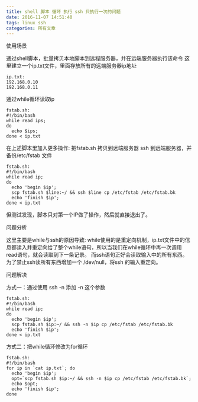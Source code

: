 ```yaml
---
title: shell 脚本 循环 执行 ssh 只执行一次的问题
date: 2016-11-07 14:51:40
tags: linux ssh
categories: 所有文章
---
```


使用场景

  通过shell脚本，批量拷贝本地脚本到远程服务器，并在远端服务器执行该命令
  这里建立一个ip.txt文件，里面存放所有的远端服务器ip地址
<!--more-->
    ip.txt:
    192.168.0.10
    192.168.0.11

  通过while循环读取ip

    fstab.sh:
    #!/bin/bash
    while read ips;
    do
      echo $ips;
    done < ip.txt

  在上述脚本里加入更多操作:
  把fstab.sh 拷贝到远端服务器
  ssh 到远端服务器，并备份/etc/fstab 文件

    fstab.sh: 
    #!/bin/bash
    while read ip;
    do
      echo 'begin $ip';
      scp fstab.sh $line:~/ && ssh $line cp /etc/fstab /etc/fstab.bk
      echo 'finish $ip';
    done < ip.txt

  但测试发现，脚本只对第一个IP做了操作，然后就直接退出了。

问题分析

  这里主要是while与ssh的原因导致:
  while使用的是重定向机制，ip.txt文件中的信息都读入并重定向给了整个while语句，所以当我们在while循环中再一次调用read语句，就会读取到下一条记录。
  而ssh语句正好会读取输入中的所有东西。为了禁止ssh读所有东西增加一个  /dev/null，将ssh 的输入重定向。


问题解决

  方式一：通过使用 ssh -n 添加 -n 这个参数

    fstab.sh: 
    #!/bin/bash
    while read ip;
    do
      echo 'begin $ip';
      scp fstab.sh $ip:~/ && ssh -n $ip cp /etc/fstab /etc/fstab.bk
      echo 'finish $ip';
    done < ip.txt

  方式二：把while循环修改为for循环

    fstab.sh: 
    #!/bin/bash
    for ip in `cat ip.txt`; do
      echo 'begin $ip';
      opt=`scp fstab.sh $ip:~/ && ssh -n $ip cp /etc/fstab /etc/fstab.bk`;
      echo $opt;
      echo 'finish $ip';
    done
